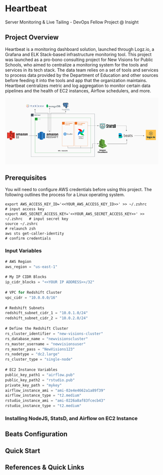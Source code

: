 # Heartbeat

Server Monitoring & Live Tailing - DevOps Fellow Project @ Insight 



## Project Overview

Heartbeat is a monitoring dashboard solution, launched through Logz.io, a Grafana and ELK Stack-based
infrastructure monitoring tool. This project was launched as a pro-bono consulting project for New
Visions for Public Schools, who aimed to centralize a monitoring system for the tools and services in its
tech stack. The data team relies on a set of tools and services to process data provided by the Department of Education and other sources before feeding it into the tools and app that
the organization maintains. Heartbeat centralizes metric and log aggregation to monitor certain data pipelines and the health of EC2 instances, Airflow schedulers, and more.

![Image of Architecture](images/architecture.png)

## Prerequisites

You will need to configure AWS credentials before using this project. The following outlines the
process for a Linux operating system.

```
export AWS_ACCESS_KEY_ID='<<YOUR_AWS_ACCESS_KEY_ID>>' >> ~/.zshrc           # input access key
export AWS_SECRET_ACCESS_KEY='<<YOUR_AWS_SECRET_ACCESS_KEY>>' >> ~/.zshrc   # input secret key
source ~/.zshrc                                                             # relaunch zsh
aws sts get-caller-identity                                                 # confirm credentials
```

### Input Variables

```javascript
# AWS Region
aws_region = "us-east-1"

# My IP CIDR Blocks
ip_cidr_blocks = "<<YOUR IP ADDRESS>>/32"

# VPC for Redshift Cluster
vpc_cidr = "10.0.0.0/16"

# Redshift Subnets
redshift_subnet_cidr_1 = "10.0.1.0/24"
redshift_subnet_cidr_2 = "10.0.2.0/24"

# Define the Redshift Cluster
rs_cluster_identifier = "new-visions-cluster"
rs_database_name = "newvisionscluster"
rs_master_username = "newvisionsuser"
rs_master_pass = "NewVisions123"
rs_nodetype = "dc2.large"
rs_cluster_type = "single-node"

# EC2 Instance Variables
public_key_path1 = "airflow.pub"
public_key_path2 = "rstudio.pub"
private_key_path = "mykey"
airflow_instance_ami = "ami-02e4e4662a1a89f39"
airflow_instance_type = "t2.medium"
rstudio_instance_ami = "ami-0226a8af83fcecb43"
rstudio_instance_type = "t2.medium"
```

### Installing NodeJS, StatsD, and Airflow on EC2 Instance

## Beats Configuration

## Quick Start

## References & Quick Links